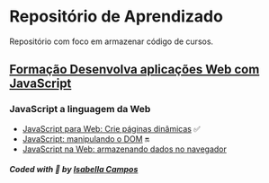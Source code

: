 # Repositório de Aprendizado
Repositório com foco em armazenar código de cursos.

## [Formação Desenvolva aplicações Web com JavaScript](https://cursos.alura.com.br/formacao-javascript-front-end)
### JavaScript a linguagem da Web
* [JavaScript para Web: Crie páginas dinâmicas](https://cursos.alura.com.br/course/javascript-web-paginas-dinamicas) ✅
* [JavaScript: manipulando o DOM](https://cursos.alura.com.br/course/javascript-manipulando-dom) 🔛
* [JavaScript na Web: armazenando dados no navegador](https://www.alura.com.br/curso-online-javascript-web-armazenando-dados-navegador)

##### Coded with 💜 by <a href="https://github.com/isaasc/">Isabella Campos</a>
